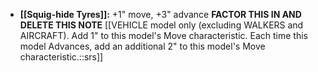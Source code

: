 - **[[Squig-hide Tyres]]:** +1" move, +3" advance **FACTOR THIS IN AND DELETE THIS NOTE** [[VEHICLE model only (excluding WALKERS and AIRCRAFT). Add 1" to this model's Move characteristic. Each time this model Advances, add an additional 2" to this model's Move characteristic.::srs]]